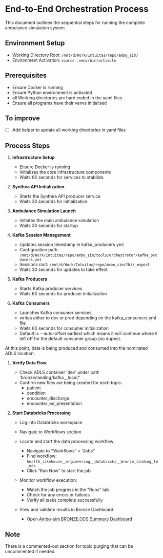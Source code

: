 # End-to-End Orchestration Process

This document outlines the sequential steps for running the complete ambulance simulation system.

## Environment Setup
- Working Directory Root: `/mnt/d/Work/Intuitas/repo/ambo_sim/`
- Environment Activation: `source .venv/bin/activate`

## Prerequisites
- Ensure Docker is running
- Ensure Python environment is activated
- all Working directories are hard coded in the yaml files
- Ensure all programs have their venvs initialised

## To improve
- [ ] Add helper to update all working directories in yaml files


## Process Steps

1. **Infrastructure Setup**
   - Ensure Docker is running
   - Initializes the core infrastructure components
   - Waits 60 seconds for services to stabilize

2. **Synthea API Initialization**
   - Starts the Synthea API producer service
   - Waits 30 seconds for initialization

3. **Ambulance Simulation Launch**
   - Initiates the main ambulance simulation
   - Waits 30 seconds for startup

4. **Kafka Session Management**
   - Updates session timestamp in kafka_producers.yml
   - Configuration path: `/mnt/d/Work/Intuitas/repo/ambo_sim/tools/orchestrator/kafka_producers.yml`
   - Sessions root: `/mnt/d/Work/Intuitas/repo/ambo_sim/fhir_export`
   - Waits 30 seconds for updates to take effect

5. **Kafka Producers**
   - Starts Kafka producer services
   - Waits 60 seconds for producer initialization

6. **Kafka Consumers**
   - Launches Kafka consumer services
   - writes either to dev or prod depending on the kafka_consumers.yml file
   - Waits 60 seconds for consumer initialization
   - Default is --auto-offset earliest which means it will continue where it left off for the default consumer group (no dupes).

At this point, data is being produced and consumed into the nominated ADLS location:

1. **Verify Data Flow**
   - Check ADLS container 'dev' under path 'bronze/landing/kafka__local/'
   - Confirm new files are being created for each topic:
     - patient
     - condition 
     - encounter_discharge
     - encounter_ed_presentation

2. **Start Databricks Processing**
   - Log into Databricks workspace
   - Navigate to Workflows section
   - Locate and start the data processing workflow:
     - Navigate to "Workflows" > "Jobs"
     - Find workflow: `health_lakehouse__engineering__databricks__bronze_landing_to_ods`
     - Click "Run Now" to start the job
   
   - Monitor workflow execution:
     - Watch the job progress in the "Runs" tab
     - Check for any errors or failures
     - Verify all tasks complete successfully
   
   - View and validate results in Bronze Dashboard:
     - Open [Ambo-sim BRONZE.ODS Summary Dashboard](https://adb-1006248599320535.15.azuredatabricks.net/sql/dashboardsv3/01efba111f9b12bca1b432ad4a09bf20?o=1006248599320535)




## Note
There is a commented-out section for topic purging that can be uncommented if needed:
